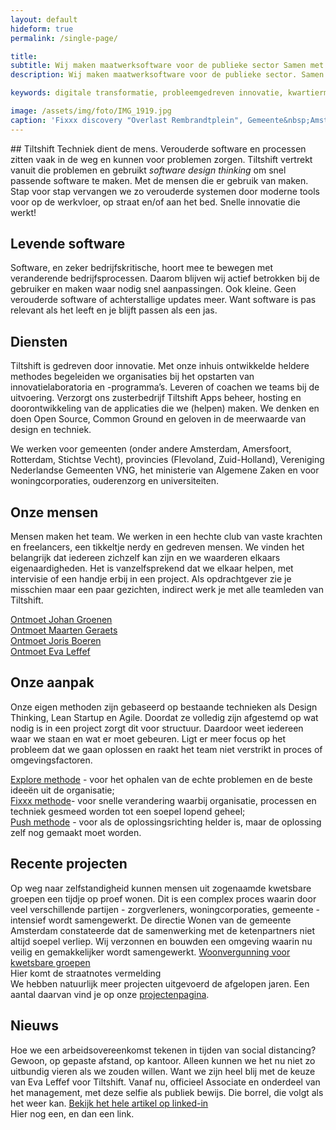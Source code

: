 ```yaml
---
layout: default
hideform: true
permalink: /single-page/

title: 
subtitle: Wij maken maatwerksoftware voor de publieke sector Samen met de mensen die het gaan gebruiken.
description: Wij maken maatwerksoftware voor de publieke sector. Samen met de mensen die het gaan gebruiken.

keywords: digitale transformatie, probleemgedreven innovatie, kwartiermaker, human centered design, software design thinking, service design, lean startup, lean ux, agile development, xp, scrum, labs, apps, projecten, advies, consultancy, overheid, overheden, publieke sector, mens centraal, common ground, open source, creative commons, creative thinking, open collaboration, Fixxx, Push

image: /assets/img/foto/IMG_1919.jpg
caption: 'Fixxx discovery "Overlast Rembrandtplein", Gemeente&nbsp;Amsterdam'
---
```

<a name="Wat we doen"/>
## Tiltshift
Techniek dient de mens. Verouderde software en processen zitten vaak in de weg en kunnen voor problemen zorgen. Tiltshift vertrekt vanuit die problemen en gebruikt <i>software design thinking</i> om snel passende software te maken. Met de mensen die er gebruik van maken. Stap voor stap vervangen we zo verouderde systemen door moderne tools voor op de werkvloer, op straat en/of aan het bed. Snelle innovatie die werkt!

## Levende software
Software, en zeker bedrijfskritische, hoort mee te bewegen met veranderende bedrijfsprocessen. Daarom blijven wij actief betrokken bij de gebruiker en maken waar nodig snel aanpassingen. Ook kleine. Geen verouderde software of achterstallige updates meer. Want software is pas relevant als het leeft en je blijft passen als een jas.

## Diensten
Tiltshift is gedreven door innovatie. Met onze inhuis ontwikkelde heldere methodes begeleiden we organisaties bij het opstarten van innovatielaboratoria en -programma’s. Leveren of coachen we teams bij de uitvoering. Verzorgt ons zusterbedrijf Tiltshift Apps beheer, hosting en doorontwikkeling van de applicaties die we (helpen) maken. We denken en doen Open Source, Common Ground en geloven in de meerwaarde van design en techniek. 

We werken voor gemeenten (onder andere Amsterdam, Amersfoort, Rotterdam, Stichtse Vecht), provincies (Flevoland, Zuid-Holland), Vereniging Nederlandse Gemeenten VNG, het ministerie van Algemene Zaken en voor woningcorporaties, ouderenzorg en universiteiten. 

## Onze mensen
Mensen maken het team. We werken in een hechte club van vaste krachten en freelancers, een tikkeltje nerdy en gedreven mensen. We vinden het belangrijk dat iedereen zichzelf kan zijn en we waarderen elkaars eigenaardigheden. Het is vanzelfsprekend dat we elkaar helpen, met intervisie of een handje erbij in een project. Als opdrachtgever zie je misschien maar een paar gezichten, indirect werk je met alle teamleden van Tiltshift.

[Ontmoet Johan Groenen](/mensen/johan-groenen/)<br>
[Ontmoet Maarten Geraets](/mensen/maarten-geraets/)<br>
[Ontmoet Joris Boeren](/mensen/joris-boeren/)<br>
[Ontmoet Eva Leffef](/mensen/eva-leffef/)<br>
 
## Onze aanpak
Onze eigen methoden zijn gebaseerd op bestaande technieken als Design Thinking, Lean Startup en Agile. Doordat ze volledig zijn afgestemd op wat nodig is in een project zorgt dit voor structuur. Daardoor weet iedereen waar we staan en wat er moet gebeuren. Ligt er meer focus op het probleem dat we gaan oplossen en raakt het team niet verstrikt in proces of omgevingsfactoren.

[Explore methode](/methodes/explore/) - voor het ophalen van de echte problemen en de beste ideeën uit de organisatie;<br>
[Fixxx methode](/methodes/fixxx/)- voor snelle verandering waarbij organisatie, processen en techniek gesmeed worden tot een soepel lopend geheel;<br>
[Push methode](/methodes/push/) - voor als de oplossingsrichting helder is, maar de oplossing zelf nog gemaakt moet worden.<br>

## Recente projecten

Op weg naar zelfstandigheid kunnen mensen uit zogenaamde kwetsbare groepen een tijdje op proef wonen. Dit is een complex proces waarin door veel verschillende partijen - zorgverleners, woningcorporaties, gemeente - intensief wordt samengewerkt. De directie Wonen van de gemeente Amsterdam constateerde dat de samenwerking met de ketenpartners niet altijd soepel verliep. Wij verzonnen en bouwden een omgeving waarin nu veilig en gemakkelijker wordt samengewerkt. [Woonvergunning voor kwetsbare groepen](/projecten/woonvergunning-voor-kwetsbare-groepen/)
<br>
Hier komt de straatnotes vermelding
<br>
We hebben natuurlijk meer projecten uitgevoerd de afgelopen jaren. Een  aantal daarvan vind je op onze [projectenpagina](/pages/projecten/).

## Nieuws
Hoe we een arbeidsovereenkomst tekenen in tijden van social distancing? Gewoon, op gepaste afstand, op kantoor. Alleen kunnen we het nu niet zo uitbundig vieren als we zouden willen. Want we zijn heel blij met de keuze van Eva Leffef voor Tiltshift. Vanaf nu, officieel Associate en onderdeel van het management, met deze selfie als publiek bewijs. Die borrel, die volgt als het weer kan. [Bekijk het hele artikel op linked-in](https://www.linkedin.com/feed/update/urn:li:activity:6759385123508117504)
<br>
Hier nog een, en dan een link. 

